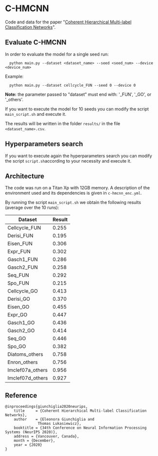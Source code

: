 # C-HMCNN

Code and data for the paper "[Coherent Hierarchical Multi-label Classification Networks](https://proceedings.neurips.cc//paper/2020/file/6dd4e10e3296fa63738371ec0d5df818-Paper.pdf)". 

## Evaluate C-HMCNN

In order to evaluate the model for a single seed run:
```
  python main.py --dataset <dataset_name> --seed <seed_num> --device <device_num>
```
Example:
```
  python main.py --dataset cellcycle_FUN --seed 0 --device 0
```

**Note:** the parameter passed to "dataset" must end with: '_FUN', '_GO', or '_others'.

If you want to execute the model for 10 seeds you can modify the script ```main_script.sh``` and execute it.

The results will be written in the folder ```results/``` in the file ```<dataset_name>.csv```.

## Hyperparameters search

If you want to execute again the hyperparameters search you can modify the script ```script.sh```according to your necessity and execute it. 


## Architecture

The code was run on a Titan Xp with 12GB memory. A description of the environment used and its dependencies is given in ```c-hmcnn_enc.yml```.

By running the script ```main_script.sh``` we obtain the following results (average over the 10 runs):

| Dataset       | Result |
| ---           | ----   |
| Cellcycle_FUN | 0.255  |
| Derisi_FUN    | 0.195  |
| Eisen_FUN     | 0.306  |
| Expr_FUN      | 0.302  |
| Gasch1_FUN    | 0.286  |
| Gasch2_FUN    | 0.258  |
| Seq_FUN       | 0.292  |
| Spo_FUN       | 0.215  |
| Cellcycle_GO  | 0.413  |
| Derisi_GO     | 0.370  |
| Eisen_GO      | 0.455  |
| Expr_GO       | 0.447  |
| Gasch1_GO     | 0.436  |
| Gasch2_GO     | 0.414  |
| Seq_GO        | 0.446  |
| Spo_GO        | 0.382  |
| Diatoms_others| 0.758  |
| Enron_others  | 0.756  |
| Imclef07a_others | 0.956 |
| Imclef07d_others | 0.927 |



## Reference
```
@inproceedings{giunchiglia2020neurips,
    title     = {Coherent Hierarchical Multi-label Classification Networks},
    author    = {Eleonora Giunchiglia and
               Thomas Lukasiewicz},
    booktitle = {34th Conference on Neural Information Processing Systems (NeurIPS 2020)},
    address = {Vancouver, Canada},
    month = {December},
    year = {2020}
}
```
